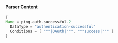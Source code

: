 #### Parser Content
```Java
{
Name = ping-auth-successful-2
  DataType = "authentication-successful"
  Conditions = [ """|OAuth|""", """success|""" ]
}
```
